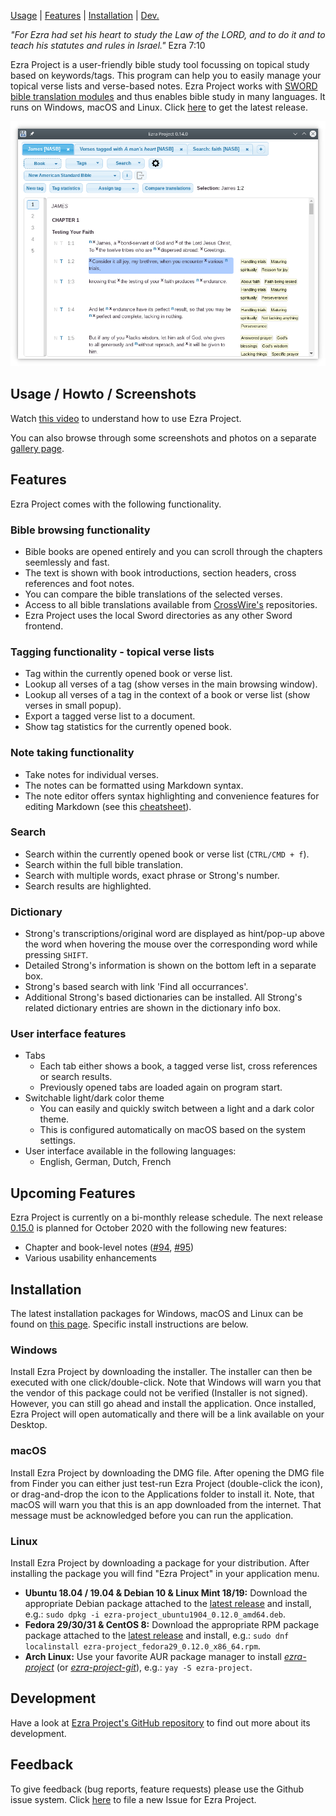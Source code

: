 <p id="navigation">
  <a href="#usage--howto--screenshots">Usage</a> |
  <a href="#features">Features</a> |
  <a href="#installation">Installation</a> |
  <a href="#development">Dev.</a>
</p>

*"For Ezra had set his heart to study the Law of the LORD, and to do it and to teach his statutes and rules in Israel."* Ezra 7:10

Ezra Project is a user-friendly bible study tool focussing on topical study based on keywords/tags. This program can help you to easily manage your topical verse lists and verse-based notes. Ezra Project works with [SWORD bible translation modules](http://www.crosswire.org/sword) and thus enables bible study in many languages. It runs on Windows, macOS and Linux. Click [here](https://github.com/tobias-klein/ezra-project/releases/latest) to get the latest release.

<img id="screenshot" alt="Ezra Project 0.14.0" src="/assets/screenshots/ezra_project_0_14_0_compact.png"/>

<a name="usage--howto--screenshots"></a>

## Usage / Howto / Screenshots

Watch [this video](https://www.youtube.com/watch?v=b8gScfa0MqM) to understand how to use Ezra Project.

You can also browse through some screenshots and photos on a separate [gallery page](/gallery).

<a name="features"></a>

## Features

Ezra Project comes with the following functionality.

### Bible browsing functionality

  * Bible books are opened entirely and you can scroll through the chapters seemlessly and fast.
  * The text is shown with book introductions, section headers, cross references and foot notes.
  * You can compare the bible translations of the selected verses.
  * Access to all bible translations available from [CrossWire's](http://www.crosswire.org) repositories.
  * Ezra Project uses the local Sword directories as any other Sword frontend.

### Tagging functionality - topical verse lists

  * Tag within the currently opened book or verse list.
  * Lookup all verses of a tag (show verses in the main browsing window).
  * Lookup all verses of a tag in the context of a book or verse list (show verses in small popup).
  * Export a tagged verse list to a document.
  * Show tag statistics for the currently opened book.

### Note taking functionality

  * Take notes for individual verses.
  * The notes can be formatted using Markdown syntax.
  * The note editor offers syntax highlighting and convenience features for editing Markdown
  (see this [cheatsheet](https://github.com/adam-p/markdown-here/wiki/Markdown-Cheatsheet)).

### Search

  * Search within the currently opened book or verse list (`CTRL/CMD + f`).
  * Search within the full bible translation.
  * Search with multiple words, exact phrase or Strong's number.
  * Search results are highlighted.

### Dictionary

  - Strong's transcriptions/original word are displayed as hint/pop-up above the word when hovering the mouse over the corresponding word while pressing `SHIFT`.
  - Detailed Strong's information is shown on the bottom left in a separate box.
  - Strong's based search with link 'Find all occurrances'.
  - Additional Strong's based dictionaries can be installed. All Strong's related dictionary entries are shown in the dictionary info box.

### User interface features

* Tabs
  * Each tab either shows a book, a tagged verse list, cross references or search results.
  * Previously opened tabs are loaded again on program start.
* Switchable light/dark color theme
  * You can easily and quickly switch between a light and a dark color theme.
  * This is configured automatically on macOS based on the system settings.
* User interface available in the following languages:
  * English, German, Dutch, French

## Upcoming Features

Ezra Project is currently on a bi-monthly release schedule. The next release [0.15.0](https://github.com/tobias-klein/ezra-project/projects/2) is planned for October 2020 with the following new features:

* Chapter and book-level notes ([#94][i94], [#95][i95])
* Various usability enhancements

[i94]: https://github.com/tobias-klein/ezra-project/issues/94
[i95]: https://github.com/tobias-klein/ezra-project/issues/95

<a name="installation"></a>

## Installation
The latest installation packages for Windows, macOS and Linux can be found on [this page][latest]. Specific install instructions are below.

### Windows
Install Ezra Project by downloading the installer. The installer can then be executed with one click/double-click. Note that Windows will warn you that the vendor of this package could not be verified (Installer is not signed). However, you can still go ahead and install the application. Once installed, Ezra Project will open automatically and there will be a link available on your Desktop.

### macOS
Install Ezra Project by downloading the DMG file. After opening the DMG file from Finder you can either just test-run Ezra Project (double-click the icon), or drag-and-drop the icon to the Applications folder to install it. Note, that macOS will warn you that this is an app downloaded from the internet. That message must be acknowledged before you can run the application.

### Linux
Install Ezra Project by downloading a package for your distribution. After installing the package you will find "Ezra Project" in your application menu.

* **Ubuntu 18.04 / 19.04 & Debian 10 & Linux Mint 18/19:** Download the appropriate Debian package attached to the [latest release][latest] and install, e.g.: `sudo dpkg -i ezra-project_ubuntu1904_0.12.0_amd64.deb`.
* **Fedora 29/30/31 & CentOS 8:** Download the appropriate RPM package package attached to the [latest release][latest] and install, e.g.: `sudo dnf localinstall ezra-project_fedora29_0.12.0_x86_64.rpm`.
* **Arch Linux:** Use your favorite AUR package manager to install *[ezra-project](https://aur.archlinux.org/packages/ezra-project)* (or *[ezra-project-git](https://aur.archlinux.org/packages/ezra-project-git)*), e.g.: `yay -S ezra-project`.

[latest]: https://github.com/tobias-klein/ezra-project/releases/latest

<a name="development"></a>

## Development
Have a look at [Ezra Project's GitHub repository](https://github.com/tobias-klein/ezra-project) to find out more about its development.

## Feedback
To give feedback (bug reports, feature requests) please use the Github issue system.
Click [here](https://github.com/tobias-klein/ezra-project/issues/new) to file a new Issue for Ezra Project.
